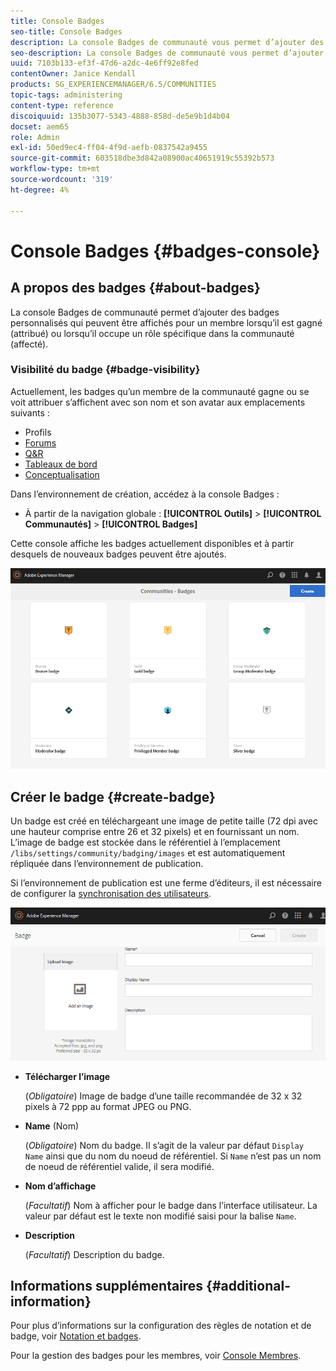 ```yaml
---
title: Console Badges
seo-title: Console Badges
description: La console Badges de communauté vous permet d’ajouter des badges personnalisés qui peuvent être affichés pour les membres lorsqu’ils sont gagnés (attribués) ou lorsqu’ils assument un rôle spécifique dans la communauté (affecté).
seo-description: La console Badges de communauté vous permet d’ajouter des badges personnalisés qui peuvent être affichés pour les membres lorsqu’ils sont gagnés (attribués) ou lorsqu’ils assument un rôle spécifique dans la communauté (affecté).
uuid: 7103b133-ef3f-47d6-a2dc-4e6ff92e8fed
contentOwner: Janice Kendall
products: SG_EXPERIENCEMANAGER/6.5/COMMUNITIES
topic-tags: administering
content-type: reference
discoiquuid: 135b3077-5343-4888-858d-de5e9b1d4b04
docset: aem65
role: Admin
exl-id: 50ed9ec4-ff04-4f9d-aefb-0837542a9455
source-git-commit: 603518dbe3d842a08900ac40651919c55392b573
workflow-type: tm+mt
source-wordcount: '319'
ht-degree: 4%

---
```


# Console Badges {#badges-console}

## A propos des badges {#about-badges}

La console Badges de communauté permet d’ajouter des badges personnalisés qui peuvent être affichés pour un membre lorsqu’il est gagné (attribué) ou lorsqu’il occupe un rôle spécifique dans la communauté (affecté).

### Visibilité du badge {#badge-visibility}

Actuellement, les badges qu’un membre de la communauté gagne ou se voit attribuer s’affichent avec son nom et son avatar aux emplacements suivants :

* Profils
* [Forums](/help/communities/forum.md)
* [Q&amp;R](/help/communities/working-with-qna.md)
* [Tableaux de bord](/help/communities/enabling-leaderboard.md)
* [Conceptualisation](/help/communities/ideation-feature.md)

Dans l’environnement de création, accédez à la console Badges :

* À partir de la navigation globale : **[!UICONTROL Outils]** > **[!UICONTROL Communautés]** > **[!UICONTROL Badges]**

Cette console affiche les badges actuellement disponibles et à partir desquels de nouveaux badges peuvent être ajoutés.

![badges-homepage](assets/badges-homepage.png)

## Créer le badge {#create-badge}

Un badge est créé en téléchargeant une image de petite taille (72 dpi avec une hauteur comprise entre 26 et 32 pixels) et en fournissant un nom. L’image de badge est stockée dans le référentiel à l’emplacement `/libs/settings/community/badging/images` et est automatiquement répliquée dans l’environnement de publication.

Si l’environnement de publication est une ferme d’éditeurs, il est nécessaire de configurer la [synchronisation des utilisateurs](/help/communities/sync.md).

![create-badge](assets/create-badge.png)

* **Télécharger l’image**

   (*Obligatoire*) Image de badge d’une taille recommandée de 32 x 32 pixels à 72 ppp au format JPEG ou PNG.

* **Name** (Nom)

   (*Obligatoire*) Nom du badge. Il s’agit de la valeur par défaut `Display Name` ainsi que du nom du noeud de référentiel. Si `Name` n’est pas un nom de noeud de référentiel valide, il sera modifié.

* **Nom d’affichage**

   (*Facultatif*) Nom à afficher pour le badge dans l’interface utilisateur. La valeur par défaut est le texte non modifié saisi pour la balise `Name`.

* **Description**

   (*Facultatif*) Description du badge.

## Informations supplémentaires {#additional-information}

Pour plus d’informations sur la configuration des règles de notation et de badge, voir [Notation et badges](/help/communities/implementing-scoring.md).

Pour la gestion des badges pour les membres, voir [Console Membres](/help/communities/members.md).
